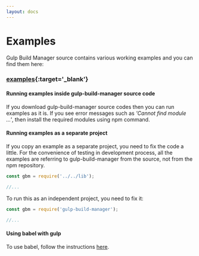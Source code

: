```yaml
---
layout: docs
---
```


# Examples

Gulp Build Manager source contains various working examples and you can find them here:
### [examples]({{site.repo}}/examples){:target='_blank'}

#### Running examples inside gulp-build-manager source code
If you download gulp-build-manager source codes then you can run examples as it is. If you see error messages such as <i>'Cannot find module ...'</i>, then install the required modules using npm command.

#### Running examples as a separate project
If you copy an example as a separate project, you need to fix the code a little. For the convenience of testing in development process, all the examples are referring to gulp-build-manager from the source, not from the npm repository.

```javascript
const gbm = require('../../lib');

//...
```

To run this as an independent project, you need to fix it:
```javascript
const gbm = require('gulp-build-manager');

//...
```

#### Using babel with gulp
To use babel, follow the instructions [here]({{site.baseurl}}/getting-started).
